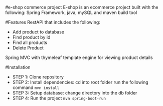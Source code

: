 #e-shop commerce project
E-shop is an ecommerce project built with the following: Spring Framework, java, mySQL and maven build tool

#Features
RestAPI that  includes the following: 
- Add product to database
- Find product by id
- Find all products
- Delete Product

Spring MVC with thymeleaf template engine for viewing product details

#Installation
- STEP 1: Clone repository
- STEP 2: Install dependencies: cd into root folder run the following command `mvn install`
- STEP 3: Setup database: change directory into the db folder 
- STEP 4: Run the project `mvn spring-boot-run`
